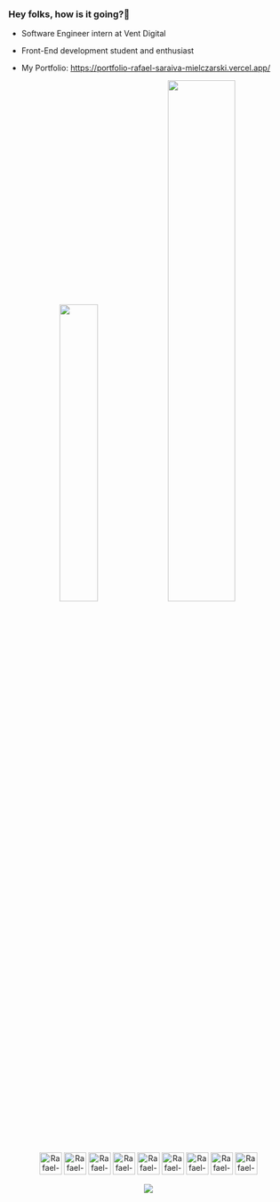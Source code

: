 ### Hey folks, how is it going?👋 
-  Software Engineer intern at Vent Digital
-  Front-End development student and enthusiast

-  My Portfolio: https://portfolio-rafael-saraiva-mielczarski.vercel.app/
<div align="center"> 
  <img width="37%" src="https://github-readme-stats.vercel.app/api/top-langs/?username=rafael-saraiva-mielczarski&lang_count=16&layout=compact&theme=tokyonight" />
  <img width="49%" src="https://github-readme-stats.vercel.app/api?username=rafael-saraiva-mielczarski&show_icons=true&theme=tokyonight">
</div>

<div style="display: inline-blcok" align="center"><br>
  <img align="center" alt="Rafael-Js" height"30" width="40" src="https://cdn.jsdelivr.net/gh/devicons/devicon/icons/javascript/javascript-original.svg">
  <img align="center" alt="Rafael-Ts" height"30" width="40" src="https://cdn.jsdelivr.net/gh/devicons/devicon/icons/typescript/typescript-original.svg">
  <img align="center" alt="Rafael-React" height"30" width="40" src="https://cdn.jsdelivr.net/gh/devicons/devicon/icons/react/react-original.svg">
  <img align="center" alt="Rafael-NextJS" height"30" width="40" src="https://cdn.jsdelivr.net/gh/devicons/devicon/icons/nextjs/nextjs-original.svg" >
  <img align="center" alt="Rafael-Jest" height"30" width="40" src="https://cdn.jsdelivr.net/gh/devicons/devicon/icons/jest/jest-plain.svg">    
  <img align="center" alt="Rafael-Figma" height"30" width="40" src="https://cdn.jsdelivr.net/gh/devicons/devicon/icons/figma/figma-original.svg">
  <img align="center" alt="Rafael-Python" height"30" width="40" src="https://cdn.jsdelivr.net/gh/devicons/devicon/icons/python/python-original.svg">
  <img align="center" alt="Rafael-Java" height"30" width="40" src="https://cdn.jsdelivr.net/gh/devicons/devicon/icons/java/java-original.svg">
  <img align="center" alt="Rafael-PostgreSQL" height"30" width="40" src="https://cdn.jsdelivr.net/gh/devicons/devicon/icons/postgresql/postgresql-original.svg">  
</div>  

<div style="display: inline-blcok" align="center"><br>
  <a href="https://www.linkedin.com/in/rafael-saraiva-mielczarski/" target="_blank"><img src=https://img.shields.io/badge/LinkedIn-0077B5?style=for-the-badge&logo=linkedin&logoColor=white></a>
</div>          
